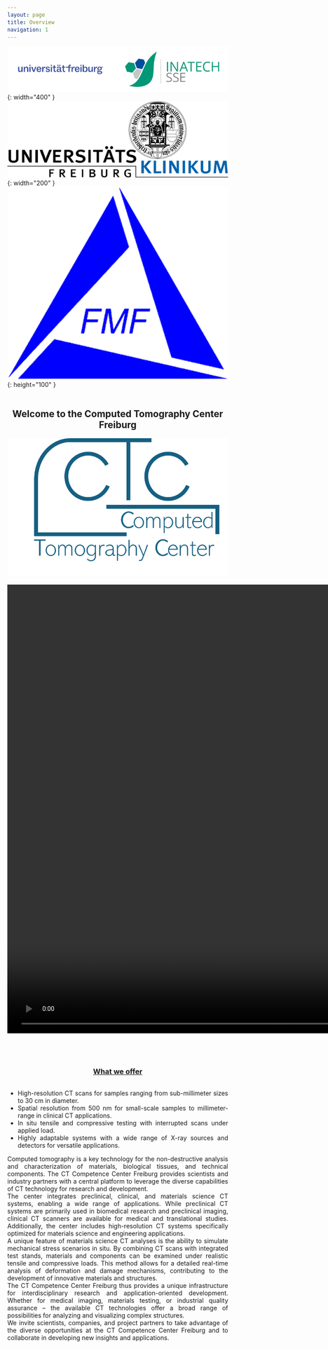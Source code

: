 ```yaml
---
layout: page
title: Overview
navigation: 1
---
```


![Logo](/images/logo/logo-alu-sse_width1000.png){: width="400" }
![LogoUK](images\logo\Uniklinik_Freiburg.png){: width="200" }
![LogoUK](images\logo\Logo_FMF.png){: height="100" }
<br>
<br>
<div style="text-align: center;">
  <h2>Welcome to the Computed Tomography Center Freiburg</h2>
</div>

<div style="text-align: center;">
    <img src="images\logo\LOGO_NEW_CTC_Fat.png" width="512px" alt="CTC Logo">
<br>
<br>
<div style="text-align: center;">
  <video autoplay loop muted height="1024">
    <source src="images\Video_Stahlbeton_rotation_Website_Portrait.mp4" type="video/mp4">
    Your browser does not support the video tag.
  </video>
</div>
<br>
<br>

<br>
<h3><u>What we offer</u></h3>
<ul style="display: inline-block; text-align: justify;">
         <li>High-resolution CT scans for samples ranging from sub-millimeter sizes to 30 cm in diameter.</li>
        <li>Spatial resolution from 500 nm for small-scale samples to millimeter-range in clinical CT applications.</li>
        <li>In situ tensile and compressive testing with interrupted scans under applied load.</li>
        <li>Highly adaptable systems with a wide range of X-ray sources and detectors for versatile applications.</li>
    </ul>
</div>


<div style="text-align: justify;">
Computed tomography is a key technology for the non-destructive analysis and characterization of materials, biological tissues, and technical components. The CT Competence Center Freiburg provides scientists and industry partners with a central platform to leverage the diverse capabilities of CT technology for research and development.
<br>
The center integrates preclinical, clinical, and materials science CT systems, enabling a wide range of applications. While preclinical CT systems are primarily used in biomedical research and preclinical imaging, clinical CT scanners are available for medical and translational studies. Additionally, the center includes high-resolution CT systems specifically optimized for materials science and engineering applications.
<br>
A unique feature of materials science CT analyses is the ability to simulate mechanical stress scenarios in situ. By combining CT scans with integrated test stands, materials and components can be examined under realistic tensile and compressive loads. This method allows for a detailed real-time analysis of deformation and damage mechanisms, contributing to the development of innovative materials and structures.
<br>
The CT Competence Center Freiburg thus provides a unique infrastructure for interdisciplinary research and application-oriented development. Whether for medical imaging, materials testing, or industrial quality assurance – the available CT technologies offer a broad range of possibilities for analyzing and visualizing complex structures.
<br>
We invite scientists, companies, and project partners to take advantage of the diverse opportunities at the CT Competence Center Freiburg and to collaborate in developing new insights and applications.
</div>
